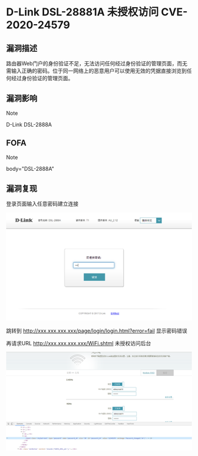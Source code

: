 # D-Link DSL-28881A 未授权访问 CVE-2020-24579

## 漏洞描述

路由器Web门户的身份验证不足，无法访问任何经过身份验证的管理页面，而无需输入正确的密码。位于同一网络上的恶意用户可以使用无效的凭据直接浏览到任何经过身份验证的管理页面。

## 漏洞影响

> [!NOTE]
>
> D-Link DSL-2888A

## FOFA

> [!NOTE]
>
> body="DSL-2888A"

## 漏洞复现

登录页面输入任意密码建立连接

![](image/link-1.png)

跳转到 http://xxx.xxx.xxx.xxx/page/login/login.html?error=fail 显示密码错误

再请求URL http://xxx.xxx.xxx.xxx/WiFi.shtml 未授权访问后台

![](image/link-2.png)

